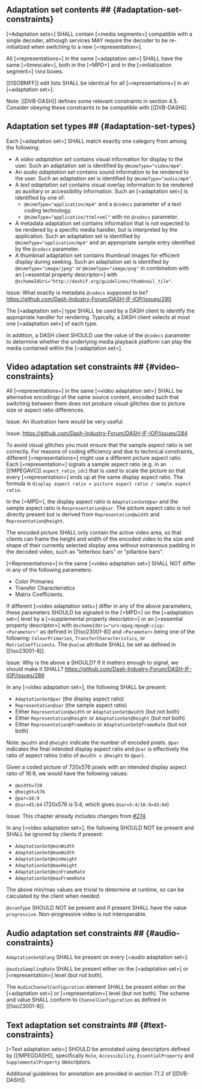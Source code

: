 ## Adaptation set contents ## {#adaptation-set-constraints}

[=Adaptation sets=] SHALL contain [=media segments=] compatible with a single decoder, although services MAY require the decoder to be re-initialized when switching to a new [=representation=].

All [=representations=] in the same [=adaptation set=] SHALL have the same [=timescale=], both in the [=MPD=] and in the [=initialization segment=] `tkhd` boxes.

[[!ISOBMFF]] edit lists SHALL be identical for all [=representations=] in an [=adaptation set=].

Note: [[DVB-DASH]] defines some relevant constraints in section 4.5. Consider obeying these constraints to be compatible with [[DVB-DASH]].

## Adaptation set types ## {#adaptation-set-types}

Each [=adaptation set=] SHALL match exactly one category from among the following:

* A <dfn>video adaptation set</dfn> contains visual information for display to the user. Such an adaptation set is identified by `@mimeType="video/mp4"`.
* An <dfn>audio adaptation set</dfn> contains sound information to be rendered to the user. Such an adaptation set is identified by `@mimeType="audio/mp4"`.
* A <dfn>text adaptation set</dfn> contains visual overlay information to be rendered as auxiliary or accessibility information. Such an [=adaptation set=] is identified by one of:
	* `@mimeType="application/mp4"` and a `@codecs` parameter of a text coding technology.
	* `@mimeType="application/ttml+xml"` with no `@codecs` parameter.
* A metadata adaptation set contains information that is not expected to be rendered by a specific media handler, but is interpreted by the application. Such an adaptation set is identified by `@mimeType="application/mp4"` and an appropriate sample entry identified by the `@codecs` parameter.
* A thumbnail adaptation set contains thumbnail images for efficient display during seeking. Such an adaptation set is identified by `@mimeType="image/jpeg"` or `@mimeType="image/png"` in combination with an [=essential property descriptor=] with `@schemeIdUri="http://dashif.org/guidelines/thumbnail_tile"`.

Issue: What exactly is metadata `@codecs` supposed to be? https://github.com/Dash-Industry-Forum/DASH-IF-IOP/issues/290

The [=adaptation set=] type SHALL be used by a DASH client to identify the appropriate handler for rendering. Typically, a DASH client selects at most one [=adaptation set=] of each type.

In addition, a DASH client SHOULD use the value of the `@codecs` parameter to determine whether the underlying media playback platform can play the media contained within the [=adaptation set=].

## Video adaptation set constraints ## {#video-constraints}

All [=representations=] in the same [=video adaptation set=] SHALL be alternative encodings of the same source content, encoded such that switching between them does not produce visual glitches due to picture size or aspect ratio differences.

Issue: An illustration here would be very useful.

Issue: https://github.com/Dash-Industry-Forum/DASH-IF-IOP/issues/284

To avoid visual glitches you must ensure that the sample aspect ratio is set correctly. For reasons of coding efficiency and due to technical constraints, different [=representations=] might use a different picture aspect ratio. Each [=representation=] signals a sample aspect ratio (e.g. in an [[!MPEGAVC]] `aspect_ratio_idc`) that is used to scale the picture so that every [=representation=] ends up at the same display aspect ratio. The formula is `display aspect ratio = picture aspect ratio / sample aspect ratio`.

In the [=MPD=], the display aspect ratio is `AdaptationSet@par` and the sample aspect ratio is `Respresentation@sar`. The picture aspect ratio is not directly present but is derived from `Representation@width` and `Representation@height`.

The encoded picture SHALL only contain the active video area, so that clients can frame the height and width of the encoded video to the size and shape of their currently selected display area without extraneous padding in the decoded video, such as "letterbox bars" or "pillarbox bars".

[=Representations=] in the same [=video adaptation set=] SHALL NOT differ in any of the following parameters:

* Color Primaries
* Transfer Characteristics
* Matrix Coefficients.

If different [=video adaptation sets=] differ in any of the above parameters, these parameters SHOULD be signaled in the [=MPD=] on the [=adaptation set=] level by a [=supplemental property descriptor=] or an [=essential property descriptor=] with `@schemeIdUri="urn:mpeg:mpegB:cicp:<Parameter>"` as defined in [[!iso23001-8]] and `<Parameter>` being one of the following: `ColourPrimaries`, `TransferCharacteristics`, or `MatrixCoefficients`. The `@value` attribute SHALL be set as defined in [[!iso23001-8]].

Issue: Why is the above a SHOULD? If it matters enough to signal, we should make it SHALL? https://github.com/Dash-Industry-Forum/DASH-IF-IOP/issues/286

In any [=video adaptation set=], the following SHALL be present:

* `AdaptationSet@par` (the display aspect ratio)
* `Representation@sar` (the sample aspect ratio)
* Either `Representation@width` or `AdaptationSet@width` (but not both)
* Either `Representation@height` or `AdaptationSet@height` (but not both)
* Either `Representation@frameRate` or `AdaptationSet@frameRate` (but not both)

Note: `@width` and `@height` indicate the number of encoded pixels. `@par` indicates the final intended display aspect ratio and `@sar` is effectively the ratio of aspect ratios (ratio of `@width x @height` to `@par`).

<div class="example">
Given a coded picture of 720x576 pixels with an intended display aspect ratio of 16:9, we would have the following values:

* `@width=720`
* `@height=576`
* `@par=16:9`
* `@sar=45:64` (720x576 is 5:4, which gives `@sar=5:4/16:9=45:64`)

</div>

Issue: This chapter already includes changes from [#274](https://github.com/Dash-Industry-Forum/DASH-IF-IOP/issues/274)

In any [=video adaptation set=], the following SHOULD NOT be present and SHALL be ignored by clients if present:

* `AdaptationSet@minWidth`
* `AdaptationSet@maxWidth`
* `AdaptationSet@minHeight`
* `AdaptationSet@maxHeight`
* `AdaptationSet@minFrameRate`
* `AdaptationSet@maxFrameRate`

The above min/max values are trivial to determine at runtime, so can be calculated by the client when needed.

`@scanType` SHOULD NOT be present and if present SHALL have the value `progressive`. Non-progressive video is not interoperable.

## Audio adaptation set constraints ## {#audio-constraints}

`AdaptationSet@lang` SHALL be present on every [=audio adaptation set=].

`@audioSamplingRate` SHALL be present either on the [=adaptation set=] or [=representation=] level (but not both).

The `AudioChannelConfiguration` element SHALL be present either on the [=adaptation set=] or [=representation=] level (but not both). The scheme and value SHALL conform to `ChannelConfiguration` as defined in [[!iso23001-8]].

## Text adaptation set constraints ## {#text-constraints}

[=Text adaptation sets=] SHOULD be annotated using descriptors defined by [[!MPEGDASH]], specifically `Role`, `Accessibility`, `EssentialProperty` and `SupplementalProperty` descriptors.

Additional guidelines for annotation are provided in section 7.1.2 of [[DVB-DASH]].